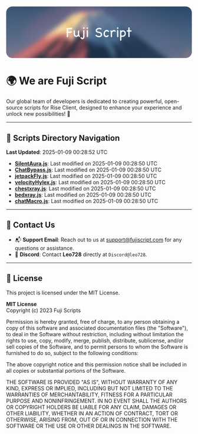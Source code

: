 ![Banner](.github/b.webp)

# 🌍 **We are Fuji Script**

Our global team of developers is dedicated to creating powerful, open-source scripts for Rise Client, designed to enhance your experience and unlock new possibilities! 🌟

---
<!-- SCRIPTS_NAVIGATION_START -->
## 📂 **Scripts Directory Navigation**

**Last Updated**: 2025-01-09 00:28:52 UTC

- **[SilentAura.js](scripts/SilentAura.js)**: Last modified on 2025-01-09 00:28:50 UTC
- **[ChatBypass.js](scripts/ChatBypass.js)**: Last modified on 2025-01-09 00:28:50 UTC
- **[jetpackFly.js](scripts/jetpackFly.js)**: Last modified on 2025-01-09 00:28:50 UTC
- **[velocityHylex.js](scripts/velocityHylex.js)**: Last modified on 2025-01-09 00:28:50 UTC
- **[chestxray.js](scripts/chestxray.js)**: Last modified on 2025-01-09 00:28:50 UTC
- **[bedxray.js](scripts/bedxray.js)**: Last modified on 2025-01-09 00:28:50 UTC
- **[chatMacro.js](scripts/chatMacro.js)**: Last modified on 2025-01-09 00:28:50 UTC

<!-- SCRIPTS_NAVIGATION_END -->

---

## 💬 **Contact Us**  
- 📬 **Support Email**: Reach out to us at [support@fujiscript.com](mailto:support@fujiscript.com) for any questions or assistance.  
- 💬 **Discord**: Contact **Leo728** directly at `Discord@leo728`.

---

## 📜 **License**

This project is licensed under the MIT License.  

**MIT License**  
Copyright (c) 2023 Fuji Scripts  

Permission is hereby granted, free of charge, to any person obtaining a copy of this software and associated documentation files (the "Software"), to deal in the Software without restriction, including without limitation the rights to use, copy, modify, merge, publish, distribute, sublicense, and/or sell copies of the Software, and to permit persons to whom the Software is furnished to do so, subject to the following conditions:  

The above copyright notice and this permission notice shall be included in all copies or substantial portions of the Software.  

THE SOFTWARE IS PROVIDED "AS IS", WITHOUT WARRANTY OF ANY KIND, EXPRESS OR IMPLIED, INCLUDING BUT NOT LIMITED TO THE WARRANTIES OF MERCHANTABILITY, FITNESS FOR A PARTICULAR PURPOSE AND NONINFRINGEMENT. IN NO EVENT SHALL THE AUTHORS OR COPYRIGHT HOLDERS BE LIABLE FOR ANY CLAIM, DAMAGES OR OTHER LIABILITY, WHETHER IN AN ACTION OF CONTRACT, TORT OR OTHERWISE, ARISING FROM, OUT OF OR IN CONNECTION WITH THE SOFTWARE OR THE USE OR OTHER DEALINGS IN THE SOFTWARE.  
